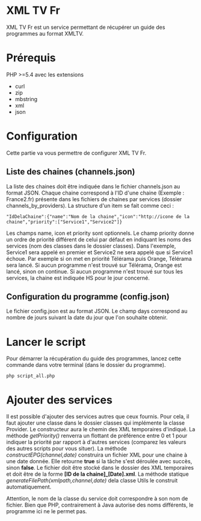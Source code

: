 # XML TV Fr

XML TV Fr est un service permettant de récupérer un guide des programmes au format XMLTV.


# Prérequis

PHP >=5.4 avec les extensions
 - curl
 - zip
 - mbstring
 - xml
 - json

# Configuration

Cette partie va vous permettre de configurer XML TV Fr.

## Liste des chaines (channels.json)

La liste des chaines doit être indiquée dans le fichier channels.json au format JSON. Chaque chaine correspond à l'ID d'une chaine (Exemple : France2.fr) présente dans les fichiers de chaines par services (dossier channels_by_providers).
La structure d'un item se fait comme ceci :

    "IdDelaChaine":{"name":"Nom de la chaine","icon":"http://icone de la chaine","priority":["Service1","Service2"]}
Les champs name, icon et priority sont optionnels. 
Le champ priority donne un ordre de priorité différent de celui par défaut en indiquant les noms des services (nom des classes dans le dossier classes). Dans l'exemple, Service1 sera appelé en premier et Service2 ne sera appelé que si Service1 échoue. Par exemple si on met en priorité Télérama puis Orange, Télérama sera lancé. Si aucun programme n'est trouvé sur Télérama, Orange est lancé, sinon on continue. Si aucun programme n'est trouvé sur tous les services, la chaine est indiquée HS pour le jour concerné.

## Configuration du programme (config.json)

Le fichier config.json est au format JSON. Le champ days correspond au nombre de jours suivant la date du jour que l'on souhaite obtenir.

# Lancer le script
Pour démarrer la récupération du guide des programmes, lancez cette commande dans votre terminal (dans le dossier du programme).

    php script_all.php


# Ajouter des services

Il est possible d'ajouter des services autres que ceux fournis. Pour cela, il faut ajouter une classe dans le dossier classes qui implémente la classe Provider. 
Le constructeur aura le chemin des XML temporaires d'indiqué.
La méthode *getPriority()* renverra un flottant de préférence entre 0 et 1 pour indiquer la priorité par rapport à d'autres services (comparez les valeurs des autres scripts pour vous situer).
La méthode   *constructEPG(channel,date)* construira un fichier XML pour une chaine à une date donnée. Elle retourne **true** si la tâche s'est déroulée avec succès, sinon **false**. Le fichier doit être stocké dans le dossier des XML temporaires et doit être de la forme **[ID de la chaine]_[Date].xml**. La méthode statique *generateFilePath(xmlpath,channel,date)* dela classe Utils le construit automatiquement.

Attention, le nom de la classe du service doit correspondre à son nom de fichier. Bien que PHP, contrairement à Java autorise des noms différents, le programme ici ne le permet pas.
